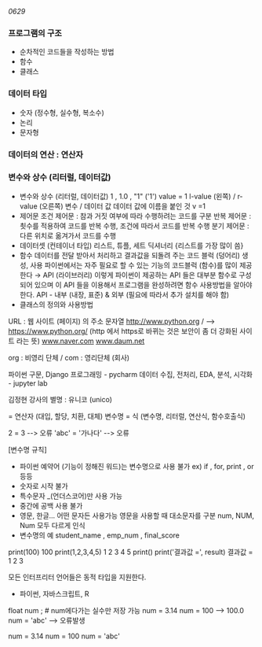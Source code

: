*0629*

### 프로그램의 구조

* 순차적인 코드들을 작성하는 방법
* 함수
* 클래스

### 데이터 타입

- 숫자 (정수형, 실수형, 복소수)
- 논리
- 문자형

### 데이터의 연산 : 연산자

### 변수와 상수 (리터럴, 데이터값)

- 변수와 상수 (리터럴, 데이터값)
1 , 1.0 , "1" ('1')
  value = 1
  l-value (왼쪽) / r-value (오른쪽)
  변수              /   데이터 값
  데이터 값에 이름을 붙인 것
  v =1
- 제어문
  조건 제어문 : 참과 거짓 여부에 따라 수행하려는 코드를 구분
  반복 제어문 : 쵯수를 적용하여 코드를 반복 수행, 조건에 따라서 코드를 반복 수행
  분기 제어문 : 다른 위치로 옮겨가서 코드를 수행
- 데이터셋 (컨테이너 타입)
  리스트, 튜플, 세트 딕셔너리  {리스트를 가장 많이 씀}
- 함수
  데이터를 전달 받아서 처리하고 결과값을 되돌려 주는 코드 블럭 (덩어리)
  생성, 사용
  파이썬에서는 자주 필요로 할 수 있는 기능의 코드블럭 (함수)를 많이 제공한다 → API (라이브러리)
  이렇게 파이썬이 제공하는 API 들은 대부분 함수로 구성되어 있으며 이 API 들을 이용해서 프로그램을 완성하려면
  함수 사용방법을 알아야 한다.
  API - 내부 (내장, 표준) & 외부 (필요에 따라서 추가 설치를 해야 함)
- 클래스의 정의와 사용방법

URL : 웹 사이트 (페이지) 의 주소 문자열
    http://www.python.org /  --> https://www.python.org/      (http 에서 https로 바뀌는 것은 보안이 좀 더 강화된 사이트 라는 뜻)
                www.naver.com
                www.daum.net

org : 비영리 단체 / com : 영리단체 (회사)

파이썬 구문, Django 프로그래밍 - pycharm
데이터 수집, 전처리, EDA,  분석, 시각화 - jupyter lab

김정현 강사의 별명 : 유니코 (unico)

= 연산자 (대입, 할당, 치환, 대체)
변수명 = 식
                (변수명, 리터럴, 연산식, 함수호출식)

2 = 3                                   --> 오류
'abc' = '가나다'                   --> 오류

[변수명 규칙]

- 파이썬 예약어 (기능이 정해진 워드)는 변수명으로 사용 불가   ex) if , for, print , or  등등 
- 숫자로 시작 불가
- 특수문자 _(언더스코어)만 사용 가능
- 중간에 공백 사용 불가
- 영문, 한글... 어떤 문자든 사용가능
  영문을 사용할 때 대소문자를 구분
  num, NUM, Num 모두 다르게 인식
- 변수명의 예
  student_name , emp_num , final_score

print(100)                                                          100
print(1,2,3,4,5)                                                1 2 3 4 5
print()
print('결과값 =', result)                                  결과값 = 1 2 3


모든 인터프리터 언어들은 동적 타입을 지원한다.

- 파이썬, 자바스크립트, R

float num ;                # num에다가는 실수만 저장 가능
num = 3.14
num = 100  -->   100.0
num = 'abc'   -->   오류발생

num = 3.14
num = 100
num = 'abc'
